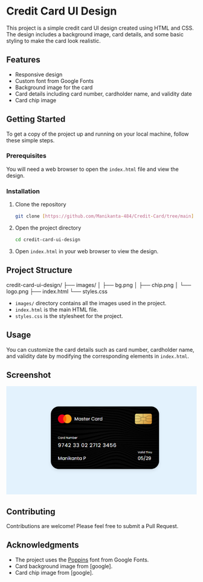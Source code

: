 # Credit Card UI Design

This project is a simple credit card UI design created using HTML and CSS. The design includes a background image, card details, and some basic styling to make the card look realistic.

## Features

- Responsive design
- Custom font from Google Fonts
- Background image for the card
- Card details including card number, cardholder name, and validity date
- Card chip image

## Getting Started

To get a copy of the project up and running on your local machine, follow these simple steps.

### Prerequisites

You will need a web browser to open the `index.html` file and view the design.

### Installation

1. Clone the repository
    ```bash
    git clone [https://github.com/Manikanta-484/Credit-Card/tree/main]
    ```
2. Open the project directory
    ```bash
    cd credit-card-ui-design
    ```
3. Open `index.html` in your web browser to view the design.

## Project Structure

credit-card-ui-design/
├── images/
│ ├── bg.png
│ ├── chip.png
│ └── logo.png
├── index.html
└── styles.css

- `images/` directory contains all the images used in the project.
- `index.html` is the main HTML file.
- `styles.css` is the stylesheet for the project.

## Usage

You can customize the card details such as card number, cardholder name, and validity date by modifying the corresponding elements in `index.html`.

## Screenshot

![Screenshot](images/screenshot.png)

## Contributing

Contributions are welcome! Please feel free to submit a Pull Request.

## Acknowledgments

- The project uses the [Poppins](https://fonts.google.com/specimen/Poppins) font from Google Fonts.
- Card background image from [google].
- Card chip image from [google].
